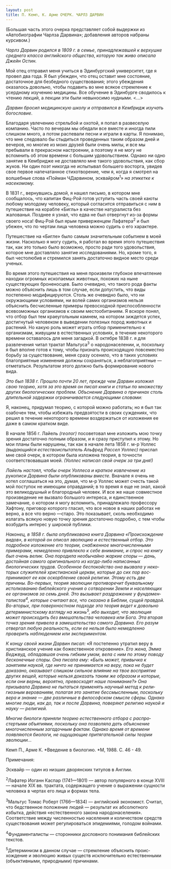 ```yaml
---
layout: post
title: П. Кемп, К. Арме ОЧЕРК. ЧАРЛЗ ДАРВИН
---
```


(Большая часть этого очерка представляет собой выдержки из
«Автобиографии Чарлза Дарвина»; добавления авторов набраны
курсивом.)

*Чарлз Дарвин родился в 1809 г. в семье*, *принадлежавшей к верхушке
среднего класса английского общества*, *которую так живо описала
Джейн Остин.*

Мой отец отправил меня учиться в Эдинбургский университет, где я провел
два года. Я был убежден, что отец оставит мне состояние, достаточное
для безбедного существования; этого убеж­дения оказалось довольно,
чтобы подавить во мне всякое стремле­ние к усердному изучению
медицины. Все обучение в Эдинбурге сводилось к чтению лекций, а
лекции эти были невыносимо нудными. \<...\>

*Дарвин бросил медицинскую школу и отправился в Кембридж изучать
богословие*.

Благодаря увлечению стрельбой и охотой, я попал в развеселую компанию.
Часто по вечерам мы обедали все вместе и иногда пили слишком много, а
потом распевали песни и играли в карты. Я понимаю, что мне следовало бы
стыдиться проведенных таким образом дней и вечеров, но многие из моих
друзей были очень милы, и все мы пребывали в прекрасном настроении, а
поэтому я не могу не вспомнить об этом времени с большим удовольствием.
Однако ни одно занятие в Кембридже не доставляло мне такого
удовольствия, как сбор жуков. Ни один поэт никогда не
испытывал большего восторга, увидев свое первое напечатанное
стихотворение, чем я, когда я смотрел на волшебные слова «Пойман
ЧДарвином, эсквайром<sup>1</sup>» *на этикетке к насекомому.*

В 1831 г., вернувшись домой, я нашел письмо, в котором мне сообщалось,
что капитан Фиц-Рой готов уступить часть своей каюты любому молодому
человеку, который согласится отправить­ся с ним в путешествие на
корабле «Бигль» в качестве натуралиста без жалованья. Позднее я
узнал, что едва не был отвергнут из-за формы своего носа\! Фиц-Рой
был ярым приверженцем Лафатера<sup>2</sup> и был убежен, что по
чертам лица человека можно судить о его характере.

Путешествие на «Бигле» было самым значительным событием в моей жизни.
Насколько я могу судить, я работал во время этого путешествия так,
как это только было возможно, просто ради того удовольствия, которое
мне доставляло занятие исследованиями. Но, кроме того, я был честолюбив
и стремился занять достаточно видное место среди ученых.

Во время этого путешествия на меня произвели глубокое впе­чатление
находки огромных ископаемых животных, похожих на ныне существующих
броненосцев. Было очевидно, что такого рода факты можно объяснить лишь в
том случае, если допустить, что виды постепенно модифицируются. Столь же
очевидно было, что ни окружающими условиями, ни волей самих организмов
нельзя объяснить бесчисленные примеры превосходной приспособлен­ности
всевозможных организмов к своим местообитаниям. Я вско­ре понял, что
отбор был тем краеугольным камнем, на котором зиждется успех,
достигнутый человеком в выведении полезных пород животных и
растений. Но какую роль может играть отбор применительно к
организмам, живущим в естественных условиях, в течение
некоторого времени оставалось для меня загадкой. В октябре 1838
г. я для развлечения читал трактат Мальтуса<sup>3</sup> о
народонаселении, и, поскольку я был вполне готов к тому,
чтобы признать происходящую повсеместно борьбу за существование, меня
сразу осенило, что в таких условиях благоприятные измене­ния должны
сохраняться, а неблагоприятные — отметаться. Резуль­татом этого
должно быть формирование нового вида.

*Это был 1838 г. Прошло почти 20 лет*, *прежде чем Дарвин изложил свою
теорию*, *хотя за это время он писал книги и статьи по множеству
других биологических проблем. Объснение Дарвина о причинах столь
длительной задержки ограничивается следующими словами:*

Я, наконец, придумал теорию, с которой можно работать; но я был так
озабочен тем, чтобы избежать предвзятости в своих сужде­ниях, что
решил в течение некоторого времени воздержаться от изложения ее даже в
самом кратком виде.

В начале 1856 г. Лайель *(геолог)* посоветовал мне изложить мою точку
зрения достаточно полным образом, и я сразу приступил к этому. Но мои
планы были нарушены, так как в начале лета 1858 г. м-р Уоллес
*(выдающийся естествоиспытатель Альфред Рассел Уол­лес)*
прислал мне свой очерк, в котором была изложена теория, в
точности соответствовавшая моей. *(Уоллес написал свой очерк за
три дня\!)*

*Лайель настоял, чтобы очерк Уоллеса и краткое извлечение из рукописи
Дарвина были опубликованы вместе.* Вначале я очень не хотел
соглашаться на это, думая, что м-р Уоллес может счесть такой
мой поступок не имеющим оправданий; в то время я еще не знал, какой
это великодушный и благородный человек. И все же наше совместное
произведение не вызвало большого интереса, и единст­венное
замечание, о котором я могу вспомнить, принадлежало профессору
Хафтону, приговор которого гласил, что все новое в наших работах не
верно, а все что верно —старо. Это показывает, сколь необходимо
излагать всякую новую точку зрения достаточно подробно, с тем чтобы
возбудить интерес у широкой публики.

*Наконец, в 1858 г. была опубликована книга Дарвина «Происхож­дение
видов», в которой он описал эволюцию и естественный отбор. Это
подробное изложение его теории, снабженное многочисленны­ми
примерами, немедленно привлекло к себе внимание, и спрос на
книгу был очень велик. Она породила необычайно жаркие споры* —
*дань, достойная самого оригинального из когда-либо написанных
биологических трудов. Особенное беспокойство она вызвала у
неко­торых служителей христианской церкви, которые до сих пор
вос­принимают ее как оскорбление своей религии. Этому есть две
причины. Во-первых, теория эволюции противоречит буквальному
истолкованию библейского учения о сотворении Земли и населяющих ее
организмов за семь дней. Это вызывает раздражение у
фундамен­талистов<sup>*4*</sup>, которые считают все,
что сказано в Библии, сущей правдой. Во-вторых, при поверхностном
подходе эта теория ведет к довольно детерминистскому взгляду на
жизнь<sup>*5*</sup>, ибо выходит, что эволюция может происходить без
вмешательства человека или Бога. Эта вторая точка зрения привела в
замешательство самого Дарви­на. Его разум отвергал любую
реальность, если ее нельзя было немедленно проверить
наблюдением или экспериментом.*

*К концу своей жизни Дарвин писал:* «Я постепенно утратил веру в
христианское учение как божественное откровение». *Его жена,
Эмма Веджвуд, обладавшая очень гибким умом, вела с ним по этому
поводу бесконечные споры. Она писала ему:* *«Быть может, привычка к
занятиям наукой, где ничто не принимается на веру, пока не будет
доказано, оказывает слишком сильное влияние на твое восприятие
других вещей, которые нельзя доказать таким же образом и кото­рые,
если они верны, вероятно, превосходят наше понимание?» Она призывала
Дарвина не пытаться применять научный метод к рели­гиозным верованиям,
полагая это занятие бессмысленным, поскольку вера и знание* — *две
различные в философском смысле сферы. Однако многие люди, как до,
так и после Дарвина, поверяют религию наукой и науку* — *религией.*

*Многие биологи приняли теорию естественного отбора с распро­стертыми
объятиями, поскольку она позволяла дать объяснение многочисленным
загадочным фактам. Однако время от времени появляются биологи, не
ощущающие притягательной силы теории эволюции...*

Кемп П., Арме К. *Введение в биологию. *М, 1988. С. 46 - 49.

Примечания:

Эсквайр — один из низших дворянских титулов в Англии.

<sup>2</sup>Лафатер Иоганн Каспар (1741—1801) — автор популярного в
конце XVIII — начале XIX вв. трактата, содержащего учение о
выра­жении сущности человека в чертах его лица и формах тела.

<sup>3</sup>Мальтус Томас Роберт (1766—1834) — английский экономист.
Считал, что бедственное положение людей — результат их абсолют­ного
избытка, действия «естественного закона народонаселения». Соответствие
между численностью населения и количеством средств существования может
регулироваться эпидемиями, голо­дом войнами.

<sup>4</sup>Фундаменталисты — сторонники дословного понимания
биб­лейских текстов.

<sup>5</sup>Детерминизм в данном случае — стремление объяснить
проис­хождение и эволюцию живых существ исключительно
естественны­ми (объективными, природными) причинами.

